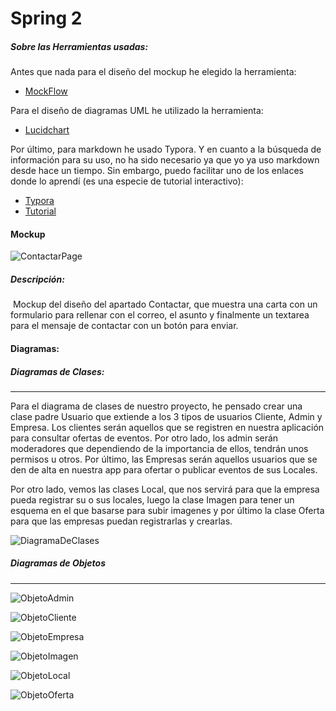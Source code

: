 # Spring 2



##### Sobre las Herramientas usadas:

Antes que nada para el diseño del mockup he elegido la herramienta:

- [MockFlow](https://www.mockflow.com/)

Para el diseño de diagramas UML he utilizado la herramienta:

- [Lucidchart](https://www.lucidchart.com/pages/es)

Por último, para markdown he usado Typora. Y en cuanto a la búsqueda de información para su uso, no ha sido necesario ya que yo ya uso markdown desde hace un tiempo. Sin embargo, puedo facilitar uno de los enlaces donde lo aprendí (es una especie de tutorial interactivo):

- [Typora](https://typora.io/)
- [Tutorial](https://commonmark.org/help/tutorial/)



#### Mockup



![ContactarPage](./imagenes/ContactarPage.PNG)



##### Descripción:

​	Mockup del diseño del apartado Contactar, que muestra una carta con un formulario para rellenar con el correo, el asunto y finalmente un textarea para el mensaje de contactar con un botón para enviar.



#### Diagramas:



##### 	Diagramas de Clases:

---



Para el diagrama de clases de nuestro proyecto, he pensado crear una clase padre Usuario que extiende a los 3 tipos de usuarios Cliente, Admin y Empresa. Los clientes serán aquellos que se registren en nuestra aplicación para consultar ofertas de eventos. Por otro lado, los admin serán moderadores que dependiendo de la importancia de ellos, tendrán unos permisos u otros. Por último, las Empresas serán aquellos usuarios que se den de alta en nuestra app para ofertar o publicar eventos de sus Locales.

Por otro lado, vemos las clases Local, que nos servirá para que la empresa pueda registrar su o sus locales, luego la clase Imagen para tener un esquema en el que basarse para subir imagenes y por último la clase Oferta para que las empresas puedan registrarlas y crearlas.



![DiagramaDeClases](./imagenes/DiagramaDeClases.PNG)





##### 	Diagramas de Objetos

---



![ObjetoAdmin](./imagenes/ObjetoAdmin.PNG)





![ObjetoCliente](./imagenes/ObjetoCliente.PNG)





![ObjetoEmpresa](./imagenes/ObjetoEmpresa.PNG)





![ObjetoImagen](./imagenes/ObjetoImagen.PNG)



![ObjetoLocal](./imagenes/ObjetoLocal.PNG)



![ObjetoOferta](./imagenes/ObjetoOferta.PNG)



